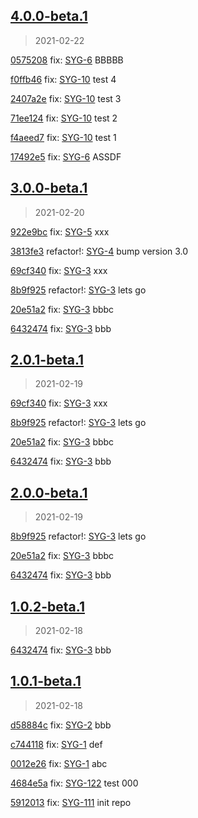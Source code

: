 
## [4.0.0-beta.1]
> 2021-02-22


[0575208](https://github.com/ookangzheng/test-action-semantic-release/commit/0575208) fix: [SYG-6](https://coolbitx.atlassian.net/browse/SYG-6)   BBBBB

[f0ffb46](https://github.com/ookangzheng/test-action-semantic-release/commit/f0ffb46) fix: [SYG-10](https://coolbitx.atlassian.net/browse/SYG-10)   test 4

[2407a2e](https://github.com/ookangzheng/test-action-semantic-release/commit/2407a2e) fix: [SYG-10](https://coolbitx.atlassian.net/browse/SYG-10)   test 3


[71ee124](https://github.com/ookangzheng/test-action-semantic-release/commit/71ee124) fix: [SYG-10](https://coolbitx.atlassian.net/browse/SYG-10)   test 2

[f4aeed7](https://github.com/ookangzheng/test-action-semantic-release/commit/f4aeed7) fix: [SYG-10](https://coolbitx.atlassian.net/browse/SYG-10)   test 1

[17492e5](https://github.com/ookangzheng/test-action-semantic-release/commit/17492e5) fix: [SYG-6](https://coolbitx.atlassian.net/browse/SYG-6)   ASSDF


[4.0.0-beta.1]: https://github.com/ookangzheng/test-action-semantic-release/releases/tag/4.0.0-beta.1


## [3.0.0-beta.1]
> 2021-02-20


[922e9bc](https://github.com/ookangzheng/test-action-semantic-release/commit/922e9bc) fix: [SYG-5](https://coolbitx.atlassian.net/browse/SYG-5)   xxx


[3813fe3](https://github.com/ookangzheng/test-action-semantic-release/commit/3813fe3) refactor!: [SYG-4](https://coolbitx.atlassian.net/browse/SYG-4)   bump version 3.0



[69cf340](https://github.com/ookangzheng/test-action-semantic-release/commit/69cf340) fix: [SYG-3](https://coolbitx.atlassian.net/browse/SYG-3)   xxx



[8b9f925](https://github.com/ookangzheng/test-action-semantic-release/commit/8b9f925) refactor!: [SYG-3](https://coolbitx.atlassian.net/browse/SYG-3)   lets go


[20e51a2](https://github.com/ookangzheng/test-action-semantic-release/commit/20e51a2) fix: [SYG-3](https://coolbitx.atlassian.net/browse/SYG-3)   bbbc


[6432474](https://github.com/ookangzheng/test-action-semantic-release/commit/6432474) fix: [SYG-3](https://coolbitx.atlassian.net/browse/SYG-3)   bbb


[3.0.0-beta.1]: https://github.com/ookangzheng/test-action-semantic-release/releases/tag/3.0.0-beta.1


## [2.0.1-beta.1]
> 2021-02-19


[69cf340](https://github.com/ookangzheng/test-action-semantic-release/commit/69cf340) fix: [SYG-3](https://coolbitx.atlassian.net/browse/SYG-3)   xxx



[8b9f925](https://github.com/ookangzheng/test-action-semantic-release/commit/8b9f925) refactor!: [SYG-3](https://coolbitx.atlassian.net/browse/SYG-3)   lets go


[20e51a2](https://github.com/ookangzheng/test-action-semantic-release/commit/20e51a2) fix: [SYG-3](https://coolbitx.atlassian.net/browse/SYG-3)   bbbc


[6432474](https://github.com/ookangzheng/test-action-semantic-release/commit/6432474) fix: [SYG-3](https://coolbitx.atlassian.net/browse/SYG-3)   bbb


[2.0.1-beta.1]: https://github.com/ookangzheng/test-action-semantic-release/releases/tag/2.0.1-beta.1


## [2.0.0-beta.1]
> 2021-02-19


[8b9f925](https://github.com/ookangzheng/test-action-semantic-release/commit/8b9f925) refactor!: [SYG-3](https://coolbitx.atlassian.net/browse/SYG-3)   lets go


[20e51a2](https://github.com/ookangzheng/test-action-semantic-release/commit/20e51a2) fix: [SYG-3](https://coolbitx.atlassian.net/browse/SYG-3)   bbbc


[6432474](https://github.com/ookangzheng/test-action-semantic-release/commit/6432474) fix: [SYG-3](https://coolbitx.atlassian.net/browse/SYG-3)   bbb


[2.0.0-beta.1]: https://github.com/ookangzheng/test-action-semantic-release/releases/tag/2.0.0-beta.1


## [1.0.2-beta.1]
> 2021-02-18


[6432474](https://github.com/ookangzheng/test-action-semantic-release/commit/6432474) fix: [SYG-3](https://coolbitx.atlassian.net/browse/SYG-3)   bbb


[1.0.2-beta.1]: https://github.com/ookangzheng/test-action-semantic-release/releases/tag/1.0.2-beta.1


## [1.0.1-beta.1]
> 2021-02-18


[d58884c](https://github.com/ookangzheng/test-action-semantic-release/commit/d58884c) fix: [SYG-2](https://coolbitx.atlassian.net/browse/SYG-2)   bbb


[c744118](https://github.com/ookangzheng/test-action-semantic-release/commit/c744118) fix: [SYG-1](https://coolbitx.atlassian.net/browse/SYG-1)   def

[0012e26](https://github.com/ookangzheng/test-action-semantic-release/commit/0012e26) fix: [SYG-1](https://coolbitx.atlassian.net/browse/SYG-1)   abc

[4684e5a](https://github.com/ookangzheng/test-action-semantic-release/commit/4684e5a) fix: [SYG-122](https://coolbitx.atlassian.net/browse/SYG-122)   test 000

[5912013](https://github.com/ookangzheng/test-action-semantic-release/commit/5912013) fix: [SYG-111](https://coolbitx.atlassian.net/browse/SYG-111)   init repo


[1.0.1-beta.1]: https://github.com/ookangzheng/test-action-semantic-release/releases/tag/1.0.1-beta.1

